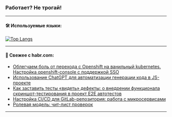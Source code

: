 ### Работает? Не трогай!

---
<!--
#### 🛠️ Technical stack:

![Java](https://img.shields.io/badge/Java-informational?logo=Oracle&style=flat&logoColor=white&color=FF4500)
![Kotlin](https://img.shields.io/badge/Kotlin-informational?logo=Kotlin&style=flat&logoColor=white&color=774D97)
![TS](https://img.shields.io/badge/TypeScript-informational?logo=typeScript&style=flat&logoColor=black&color=017acc)
![Python](https://img.shields.io/badge/Python-informational?logo=Python&style=flat&logoColor=black&color=ffdd54) <br>
![Spring](https://img.shields.io/badge/Spring-informational?logo=Spring&style=flat&logoColor=white&color=6DB33F) 
![SpringBoot](https://img.shields.io/badge/SpringBoot-informational?logo=SpringBoot&style=flat&logoColor=white&color=6DB33F)
![Nest](https://img.shields.io/badge/NestJS-informational?logo=NestJS&style=flat&logoColor=white&color=E0234E) 
![NodeJS](https://img.shields.io/badge/NodeJS-informational?logo=node.js&style=flat&logoColor=white&color=70A760)<br>
![PostgreSQL](https://img.shields.io/badge/PostgreSQL-informational?logo=PostgreSQL&style=flat&logoColor=white&color=DAA520)
![MongoDB](https://img.shields.io/badge/MongoDB-informational?logo=MongoDB&style=flat&logoColor=white&color=870000)
![Apache](https://img.shields.io/badge/Apache-informational?logo=apache&style=flat&logoColor=white&color=f74e28)

___ 
-->

#### 🛠️ Используемые языки:

[![Top Langs](https://github-readme-stats-u2qms2cxw-advtsettinggmailcoms-projects.vercel.app/api/top-langs/?username=zloylis&langs_count=10&hide_title=true&title_color=e6edf3&size_weight=0.5&count_weight=0.5&layout=compact&hide_progress=true&hide_border=true&theme=dracula)](https://github.com/zloylis)

<!---


####  :octocat:&nbsp;&nbsp; Статистика:

![GitHub stats](https://github-readme-stats-u2qms2cxw-advtsettinggmailcoms-projects.vercel.app/api?username=zloylis&show_icons=true&hide_border=true&theme=dracula&title_color=e6edf3&include_all_commits=true&count_private=true&hide_rank=false&hide_title=true&rank_icon=github)
-->
---

#### 💬 Свежее с habr.com:

<!-- BLOG-POST-LIST:START -->
- [Облегчаем боль от перехода с Openshift на ванильный kubernetes. Настройка openshift-console с поддержкой SSO](https://habr.com/ru/articles/850864/?utm_source=habrahabr&utm_medium=rss&utm_campaign=850864)
- [Использование ChatGPT для автоматизации генерации кода в JS-проекте](https://habr.com/ru/articles/850846/?utm_source=habrahabr&utm_medium=rss&utm_campaign=850846)
- [Как заставить тесты «видеть» дефекты: о внедрении функционала скриншот-тестирования в проект E2E автотестов](https://habr.com/ru/companies/alfa/articles/850748/?utm_source=habrahabr&utm_medium=rss&utm_campaign=850748)
- [Настройка CI/CD для GitLab-репозитория: работа с микросервисами](https://habr.com/ru/articles/850842/?utm_source=habrahabr&utm_medium=rss&utm_campaign=850842)
- [Ролевая модель: чит-лист проверок](https://habr.com/ru/articles/850838/?utm_source=habrahabr&utm_medium=rss&utm_campaign=850838)
<!-- BLOG-POST-LIST:END -->

---
